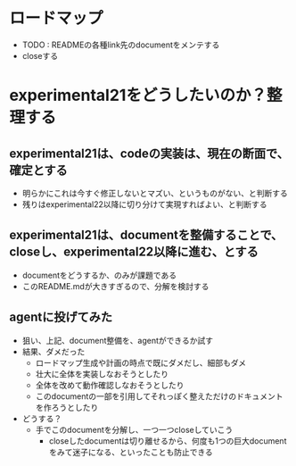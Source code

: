 
# ロードマップ
- TODO : READMEの各種link先のdocumentをメンテする
- closeする

# experimental21をどうしたいのか？整理する
## experimental21は、codeの実装は、現在の断面で、確定とする
- 明らかにこれは今すぐ修正しないとマズい、というものがない、と判断する
- 残りはexperimental22以降に切り分けて実現すればよい、と判断する
## experimental21は、documentを整備することで、closeし、experimental22以降に進む、とする
- documentをどうするか、のみが課題である
- このREADME.mdが大きすぎるので、分解を検討する
## agentに投げてみた
- 狙い、上記、document整備を、agentができるか試す
- 結果、ダメだった
  - ロードマップ生成や計画の時点で既にダメだし、細部もダメ
  - 壮大に全体を実装しなおそうとしたり
  - 全体を改めて動作確認しなおそうとしたり
  - このdocumentの一部を引用してそれっぽく整えただけのドキュメントを作ろうとしたり
- どうする？
  - 手でこのdocumentを分解し、一つ一つcloseしていこう
    - closeしたdocumentは切り離せるから、何度も1つの巨大documentをみて迷子になる、といったことも防止できる
